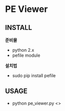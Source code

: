 # PE Viewer

## INSTALL
**준비물**
- python 2.x
- pefile module

**설치법**
- sudo pip install pefile

## USAGE
- python pe_viewer.py <<PE File>>
